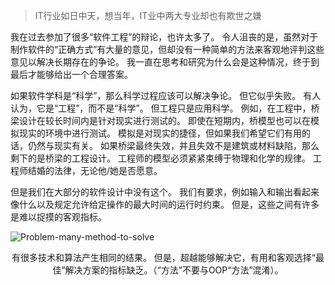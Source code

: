 > IT行业如日中天，想当年，IT业中两大专业却也有欺世之嫌

我在过去参加了很多“软件工程”的辩论，也许太多了。 令人沮丧的是，虽然对于制作软件的“正确方式”有大量的意见，但却没有一种简单的方法来客观地评判这些意见以解决长期存在的争论。 我一直在思考和研究为什么会是这种情况，终于到最后才能够给出一个合理答案。

如果软件学科是“科学”，那么科学过程应该可以解决争论。 但它似乎失败。 有人认为，它是“工程”，而不是“科学”。 但工程只是应用科学。 例如，在工程中，桥梁设计在较长时间内是针对现实进行测试的。 即使在短期内，桥模型也可以在模拟现实的环境中进行测试。 模拟是对现实的捷径，但如果我们希望它们有用的话，仍然与现实有关。 如果桥梁最终失效，并且失效不是建筑或材料缺陷，那么剩下的是桥梁的工程设计。 工程师的模型必须紧紧束缚于物理和化学的规律。 工程师结婚的法律，无论他/她是否愿意。

但是我们在大部分的软件设计中没有这个。 我们有要求，例如输入和输出看起来像什么以及规定允许给定操作的最大时间的运行时约束。 但是，这些之间有许多是难以捉摸的客观指标。

![Problem-many-method-to-solve](http://blog.onlyus.online/many_solutions.png)

<center>有很多技术和算法产生相同的结果。 但是，超越能够解决它，有用和客观选择“最佳”解决方案的指标缺乏。（“方法”不要与OOP“方法”混淆）。</center>
